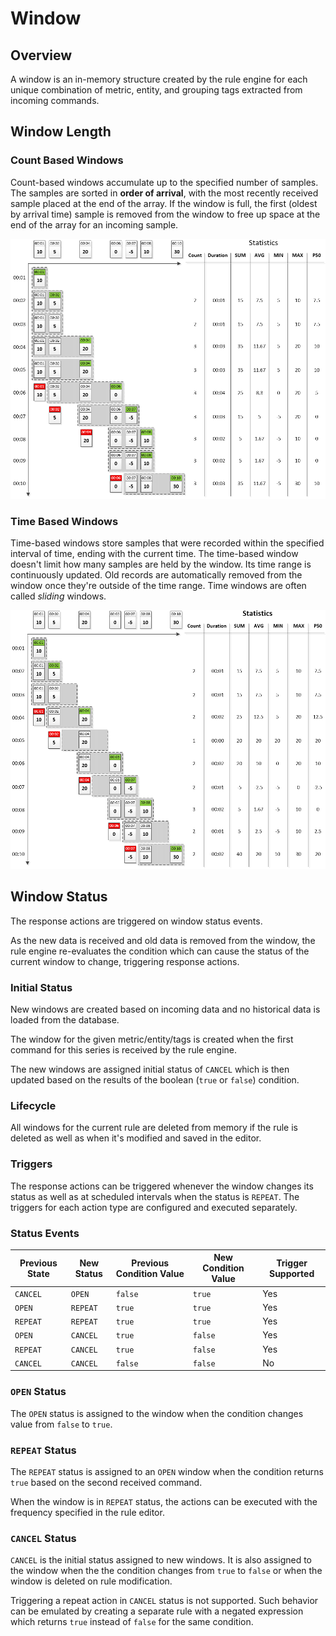 # Window

## Overview

A window is an in-memory structure created by the rule engine for each unique combination of metric, entity, and grouping tags extracted from incoming commands.

## Window Length

### Count Based Windows

Count-based windows accumulate up to the specified number of samples. The samples are sorted in **order of arrival**, with the most recently received sample placed at the end of the array. If the window is full, the first (oldest by arrival time) sample is removed from the window to free up space at the end of the array for an incoming sample.

![Count Based Window](images/count_based_window3.png "count_based_window")

### Time Based Windows

Time-based windows store samples that were recorded within the specified interval of time, ending with the current time. The time-based window doesn't limit how many samples are held by the window. Its time range is continuously updated. Old records are automatically removed from the window once they're outside of the time range. Time windows are often called _sliding_ windows.

![Time Based Window](images/time_based_window3.png)

## Window Status

The response actions are triggered on window status events.

As the new data is received and old data is removed from the window, the rule engine re-evaluates the condition which can cause the status of the current window to change, triggering response actions.

### Initial Status

New windows are created based on incoming data and no historical data is loaded from the database.

The window for the given metric/entity/tags is created when the first command for this series is received by the rule engine.

The new windows are assigned initial status of `CANCEL` which is then updated based on the results of the boolean (`true` or `false`) condition.

### Lifecycle

All windows for the current rule are deleted from memory if the rule is deleted as well as when it's modified and saved in the editor.

### Triggers

The response actions can be triggered whenever the window changes its status as well as at scheduled intervals when the status is `REPEAT`. The triggers for each action type are configured and executed separately.

### Status Events

| Previous State | New Status | Previous Condition Value | New Condition Value | Trigger Supported |
| --- | --- | --- | --- | --- |
| `CANCEL` | `OPEN` | `false` | `true` | Yes |
| `OPEN`  | `REPEAT` | `true` | `true` | Yes |
| `REPEAT` | `REPEAT` | `true` | `true` | Yes |
| `OPEN` | `CANCEL` | `true` | `false` | Yes |
| `REPEAT` | `CANCEL` | `true` | `false` | Yes |
| `CANCEL` | `CANCEL` | `false` | `false` | No |

### `OPEN` Status

The `OPEN` status is assigned to the window when the condition changes value from `false` to `true`.

### `REPEAT` Status

The `REPEAT` status is assigned to an `OPEN` window when the condition returns `true` based on the second received command.

When the window is in `REPEAT` status, the actions can be executed with the frequency specified in the rule editor.

### `CANCEL` Status

`CANCEL` is the initial status assigned to new windows. It is also assigned to the window when the the condition changes from `true` to `false` or when the window is deleted on rule modification.

Triggering a repeat action in `CANCEL` status is not supported. Such behavior can be emulated by creating a separate rule with a negated expression which returns `true` instead of `false` for the same condition.
